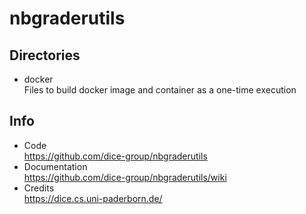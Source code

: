 # nbgraderutils

## Directories

- docker  
  Files to build docker image and container as a one-time execution

## Info

- Code  
  https://github.com/dice-group/nbgraderutils
- Documentation  
  https://github.com/dice-group/nbgraderutils/wiki
-  Credits  
  https://dice.cs.uni-paderborn.de/